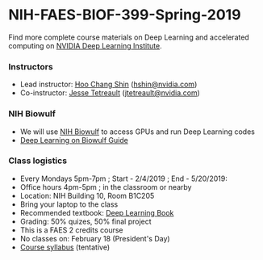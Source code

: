 # NIH-FAES-BIOF-399-Spring-2019

Find more complete course materials on Deep Learning and accelerated computing on [NVIDIA Deep Learning Institute](https://www.nvidia.com/en-us/deep-learning-ai/education/).

### Instructors
* Lead instructor: [Hoo Chang Shin](http://uk.linkedin.com/pub/hoo-chang-shin/23/a3b/200) (hshin@nvidia.com)
* Co-instructor: [Jesse Tetreault](https://www.linkedin.com/in/jesse-tetreault/) (jtetreault@nvidia.com)

### NIH Biowulf
* We will use [NIH Biowulf](https://hpc.nih.gov/docs/userguide.html) to access GPUs and run Deep Learning codes
* [Deep Learning on Biowulf Guide](https://hpc.nih.gov/docs/deep_learning.html)

### Class logistics
* Every Mondays 5pm-7pm ; Start - 2/4/2019 ; End - 5/20/2019:
* Office hours 4pm-5pm ; in the classroom or nearby
* Location: NIH Building 10, Room B1C205
* Bring your laptop to the class
* Recommended textbook: [Deep Learning Book](https://www.deeplearningbook.org/)
* Grading: 50% quizes, 50% final project
* This is a FAES 2 credits course
* No classes on: February 18 (President's Day)
* [Course syllabus](https://github.com/khcs/NIH-FAES-BIOF-399-Spring-2019/blob/master/week-01/BIOF399-syllabus.md) (tentative)
